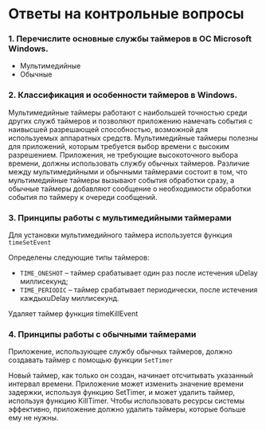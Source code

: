 # Ответы на контрольные вопросы

### 1. Перечислите основные службы таймеров в ОС Microsoft Windows. 
- Мультимедийные
- Обычные

### 2. Классификация и особенности таймеров в Windows. 

Мультимедийные таймеры работают с наибольшей точностью среди других служб
таймеров и позволяют приложению намечать события с наивысшей разрешающей
способностью, возможной для используемых аппаратных средств. Мультимедийные
таймеры полезны для приложений, которым требуется выбор времени с высоким
разрешением. Приложения, не требующие высокоточного выбора времени, должны
использовать службу обычных таймеров.
Различие между мультимедийными и обычными таймерами
состоит в том, что мультимедийные таймеры вызывают события обработки сразу, а обычные
таймеры добавляют сообщение о необходимости обработки события по таймеру к очереди
сообщений.

### 3. Принципы работы с мультимедийными таймерами

Для установки мультимедийного таймера используется функция `timeSetEvent`

Определены следующие типы таймеров: 
- `TIME_ONESHOT` – таймер срабатывает один раз после истечения uDelay миллисекунд; 
- `TIME_PERIODIC` – таймер срабатывает периодически, после истечения каждыхuDelay миллисекунд.

Удаляет таймер функция timeKillEvent

### 4. Принципы работы с обычными таймерами

Приложение, использующее службу обычных таймеров, должно создавать таймер с
помощью функции `SetTimer`

Новый таймер, как только он создан, начинает отсчитывать указанный интервал
времени. Приложение может изменить значение времени задержки, используя функцию
SetTimer, и может удалить таймер, используя функцию KillTimer. Чтобы использовать
ресурсы системы эффективно, приложение должно удалить таймеры, которые больше ему не
нужны.
